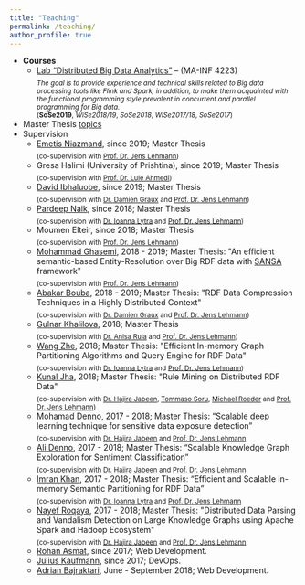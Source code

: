 ```yaml
---
title: "Teaching"
permalink: /teaching/
author_profile: true
---
```


* **Courses**
  * [Lab “Distributed Big Data Analytics”](https://github.com/SmartDataAnalytics/MA-INF-4223-DBDA-Lab)  – (MA-INF 4223)<br />
  <sub> _The goal is to provide experience and technical skills related to Big data processing tools like Flink and Spark, in addition, to make them acquainted with the functional programming style prevalent in concurrent and parallel programming for Big data._ <br />
  (**SoSe2019**, _WiSe2018/19_, _SoSe2018_, _WiSe2017/18_, _SoSe2017_)
* Master Thesis [topics](http://sda.cs.uni-bonn.de/teaching/thesis-announcements/)
* Supervision
  * [Emetis Niazmand](https://github.com/ENiaz), since 2019; Master Thesis <br />
  <sub>(co-supervision with [Prof. Dr. Jens Lehmann](http://sda.cs.uni-bonn.de/people/prof-dr-jens-lehmann/))
  * Gresa Halimi (University of Prishtina), since 2019; Master Thesis <br />
  <sub>(co-supervision with [Prof. Dr. Lule Ahmedi](http://luleahmedi.uni-pr.edu/))
  * [David Ibhaluobe](https://github.com/davidibhaluobe), since 2019; Master Thesis<br />
  <sub>(co-supervision with [Dr. Damien Graux](http://sda.cs.uni-bonn.de/people/dr-damien-graux/) and [Prof. Dr. Jens Lehmann](http://sda.cs.uni-bonn.de/people/prof-dr-jens-lehmann/))
  * [Pardeep Naik](https://github.com/livinnatious), since 2018; Master Thesis<br />
  <sub>(co-supervision with [Dr. Ioanna Lytra](http://sda.cs.uni-bonn.de/people/dr-ioanna-lytra/) and [Prof. Dr. Jens Lehmann](http://sda.cs.uni-bonn.de/people/prof-dr-jens-lehmann/)) 
  * Moumen Elteir, since 2018; Master Thesis<br />
  <sub> (co-supervision with [Prof. Dr. Jens Lehmann](http://sda.cs.uni-bonn.de/people/prof-dr-jens-lehmann/))
  * [Mohammad Ghasemi](https://github.com/imghasemi), 2018 - 2019; Master Thesis: "An efficient semantic-based Entity-Resolution over Big RDF data with [SANSA](http://sansa-stack.net/) framework" <br />
  <sub>(co-supervision with [Prof. Dr. Jens Lehmann](http://sda.cs.uni-bonn.de/people/prof-dr-jens-lehmann/))
  * [Abakar Bouba](https://github.com/abakarboubaa), 2018 - 2019; Master Thesis: "RDF Data Compression Techniques in a Highly Distributed Context" <br />
  <sub>(co-supervision with [Dr. Damien Graux](http://sda.cs.uni-bonn.de/people/dr-damien-graux/) and [Prof. Dr. Jens Lehmann](http://sda.cs.uni-bonn.de/people/prof-dr-jens-lehmann/))
  * [Gulnar Khalilova](https://github.com/GulnarKhalil), 2018; Master Thesis<br />
  <sub> (co-supervision with [Dr. Anisa Rula](http://sda.cs.uni-bonn.de/people/dr-anisa-rula/) and [Prof. Dr. Jens Lehmann](http://sda.cs.uni-bonn.de/people/prof-dr-jens-lehmann/))
  * [Wang Zhe](https://github.com/CescWang1991), 2018; Master Thesis: "Efficient In-memory Graph Partitioning Algorithms and Query Engine for RDF Data"<br />
  <sub>(co-supervision with [Dr. Ioanna Lytra](http://sda.cs.uni-bonn.de/people/dr-ioanna-lytra/) and [Prof. Dr. Jens Lehmann](http://sda.cs.uni-bonn.de/people/prof-dr-jens-lehmann/))
  * [Kunal Jha](https://github.com/Kunal-Jha), 2018; Master Thesis: "Rule Mining on Distributed RDF Data"<br />
  <sub>(co-supervision with [Dr. Hajira Jabeen](http://sda.cs.uni-bonn.de/people/dr-hajira-jabeen/), [Tommaso Soru](http://aksw.org/TommasoSoru.html), [Michael Roeder](http://aksw.org/MichaelRoeder.html) and [Prof. Dr. Jens Lehmann](http://sda.cs.uni-bonn.de/people/prof-dr-jens-lehmann/))
  * [Mohamad Denno](https://github.com/mhddenno), 2017 - 2018; Master Thesis: “Scalable deep learning technique for sensitive data exposure detection”<br />
  <sub>(co-supervision with [Dr. Hajira Jabeen](http://sda.cs.uni-bonn.de/people/dr-hajira-jabeen/) and [Prof. Dr. Jens Lehmann](http://sda.cs.uni-bonn.de/people/prof-dr-jens-lehmann/)
  * [Ali Denno](https://github.com/AliDenno), 2017 - 2018; Master Thesis: “Scalable Knowledge Graph Exploration for Sentiment Classification”<br />
  <sub>(co-supervision with [Dr. Hajira Jabeen](http://sda.cs.uni-bonn.de/people/dr-hajira-jabeen/) and [Prof. Dr. Jens Lehmann](http://sda.cs.uni-bonn.de/people/prof-dr-jens-lehmann/)
  * [Imran Khan](https://github.com/imransilvake), 2017 - 2018; Master Thesis: “Efficient and Scalable in-memory Semantic Partitioning for RDF Data”<br />
  <sub>(co-supervision with [Dr. Ioanna Lytra](http://sda.cs.uni-bonn.de/people/dr-ioanna-lytra/) and [Prof. Dr. Jens Lehmann](http://sda.cs.uni-bonn.de/people/prof-dr-jens-lehmann/)
  * [Nayef Roqaya](https://github.com/nayefroqaya), 2017 - 2018; Master Thesis: "Distributed Data Parsing and Vandalism Detection on Large Knowledge Graphs using Apache Spark and Hadoop Ecosystem"<br />
  <sub>(co-supervision with [Dr. Hajira Jabeen](http://sda.cs.uni-bonn.de/people/dr-hajira-jabeen/) and [Prof. Dr. Jens Lehmann](http://sda.cs.uni-bonn.de/people/prof-dr-jens-lehmann/)  
  * [Rohan Asmat](https://github.com/RohanAsmat),  since 2017; Web Development.
  * [Julius Kaufmann](https://github.com/juliuskaufmann), since 2017; DevOps.
  * [Adrian Bajraktari](https://github.com/AdrianBajraktari), June - September 2018; Web Development.